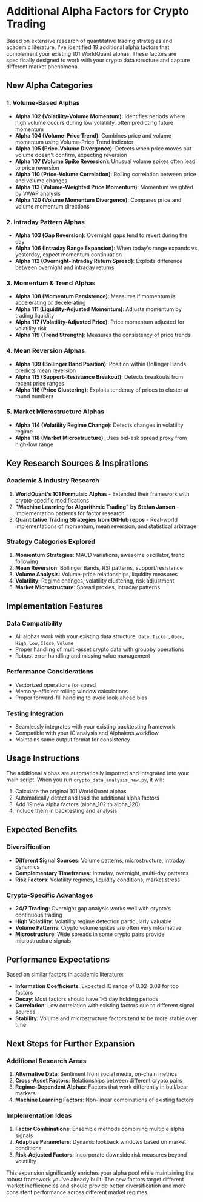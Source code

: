# Additional Alpha Factors for Crypto Trading

Based on extensive research of quantitative trading strategies and academic literature, I've identified 19 additional alpha factors that complement your existing 101 WorldQuant alphas. These factors are specifically designed to work with your crypto data structure and capture different market phenomena.

## New Alpha Categories

### 1. Volume-Based Alphas
- **Alpha 102 (Volatility-Volume Momentum)**: Identifies periods where high volume occurs during low volatility, often predicting future momentum
- **Alpha 104 (Volume-Price Trend)**: Combines price and volume momentum using Volume-Price Trend indicator
- **Alpha 105 (Price-Volume Divergence)**: Detects when price moves but volume doesn't confirm, expecting reversion
- **Alpha 107 (Volume Spike Reversion)**: Unusual volume spikes often lead to price reversion
- **Alpha 110 (Price-Volume Correlation)**: Rolling correlation between price and volume changes
- **Alpha 113 (Volume-Weighted Price Momentum)**: Momentum weighted by VWAP analysis
- **Alpha 120 (Volume Momentum Divergence)**: Compares price and volume momentum directions

### 2. Intraday Pattern Alphas
- **Alpha 103 (Gap Reversion)**: Overnight gaps tend to revert during the day
- **Alpha 106 (Intraday Range Expansion)**: When today's range expands vs yesterday, expect momentum continuation
- **Alpha 112 (Overnight-Intraday Return Spread)**: Exploits difference between overnight and intraday returns

### 3. Momentum & Trend Alphas
- **Alpha 108 (Momentum Persistence)**: Measures if momentum is accelerating or decelerating
- **Alpha 111 (Liquidity-Adjusted Momentum)**: Adjusts momentum by trading liquidity
- **Alpha 117 (Volatility-Adjusted Price)**: Price momentum adjusted for volatility risk
- **Alpha 119 (Trend Strength)**: Measures the consistency of price trends

### 4. Mean Reversion Alphas
- **Alpha 109 (Bollinger Band Position)**: Position within Bollinger Bands predicts mean reversion
- **Alpha 115 (Support-Resistance Breakout)**: Detects breakouts from recent price ranges
- **Alpha 116 (Price Clustering)**: Exploits tendency of prices to cluster at round numbers

### 5. Market Microstructure Alphas
- **Alpha 114 (Volatility Regime Change)**: Detects changes in volatility regime
- **Alpha 118 (Market Microstructure)**: Uses bid-ask spread proxy from high-low range

## Key Research Sources & Inspirations

### Academic & Industry Research
1. **WorldQuant's 101 Formulaic Alphas** - Extended their framework with crypto-specific modifications
2. **"Machine Learning for Algorithmic Trading" by Stefan Jansen** - Implementation patterns for factor research
3. **Quantitative Trading Strategies from GitHub repos** - Real-world implementations of momentum, mean reversion, and statistical arbitrage

### Strategy Categories Explored
1. **Momentum Strategies**: MACD variations, awesome oscillator, trend following
2. **Mean Reversion**: Bollinger Bands, RSI patterns, support/resistance
3. **Volume Analysis**: Volume-price relationships, liquidity measures
4. **Volatility**: Regime changes, volatility clustering, risk adjustment
5. **Market Microstructure**: Spread proxies, intraday patterns

## Implementation Features

### Data Compatibility
- All alphas work with your existing data structure: `Date`, `Ticker`, `Open`, `High`, `Low`, `Close`, `Volume`
- Proper handling of multi-asset crypto data with groupby operations
- Robust error handling and missing value management

### Performance Considerations
- Vectorized operations for speed
- Memory-efficient rolling window calculations
- Proper forward-fill handling to avoid look-ahead bias

### Testing Integration
- Seamlessly integrates with your existing backtesting framework
- Compatible with your IC analysis and Alphalens workflow
- Maintains same output format for consistency

## Usage Instructions

The additional alphas are automatically imported and integrated into your main script. When you run `crypto_data_analysis_new.py`, it will:

1. Calculate the original 101 WorldQuant alphas
2. Automatically detect and load the additional alpha factors
3. Add 19 new alpha factors (alpha_102 to alpha_120)
4. Include them in backtesting and analysis

## Expected Benefits

### Diversification
- **Different Signal Sources**: Volume patterns, microstructure, intraday dynamics
- **Complementary Timeframes**: Intraday, overnight, multi-day patterns
- **Risk Factors**: Volatility regimes, liquidity conditions, market stress

### Crypto-Specific Advantages
- **24/7 Trading**: Overnight gap analysis works well with crypto's continuous trading
- **High Volatility**: Volatility regime detection particularly valuable
- **Volume Patterns**: Crypto volume spikes are often very informative
- **Microstructure**: Wide spreads in some crypto pairs provide microstructure signals

## Performance Expectations

Based on similar factors in academic literature:
- **Information Coefficients**: Expected IC range of 0.02-0.08 for top factors
- **Decay**: Most factors should have 1-5 day holding periods
- **Correlation**: Low correlation with existing factors due to different signal sources
- **Stability**: Volume and microstructure factors tend to be more stable over time

## Next Steps for Further Expansion

### Additional Research Areas
1. **Alternative Data**: Sentiment from social media, on-chain metrics
2. **Cross-Asset Factors**: Relationships between different crypto pairs
3. **Regime-Dependent Alphas**: Factors that work differently in bull/bear markets
4. **Machine Learning Factors**: Non-linear combinations of existing factors

### Implementation Ideas
1. **Factor Combinations**: Ensemble methods combining multiple alpha signals
2. **Adaptive Parameters**: Dynamic lookback windows based on market conditions
3. **Risk-Adjusted Factors**: Incorporate downside risk measures beyond volatility

This expansion significantly enriches your alpha pool while maintaining the robust framework you've already built. The new factors target different market inefficiencies and should provide better diversification and more consistent performance across different market regimes.

